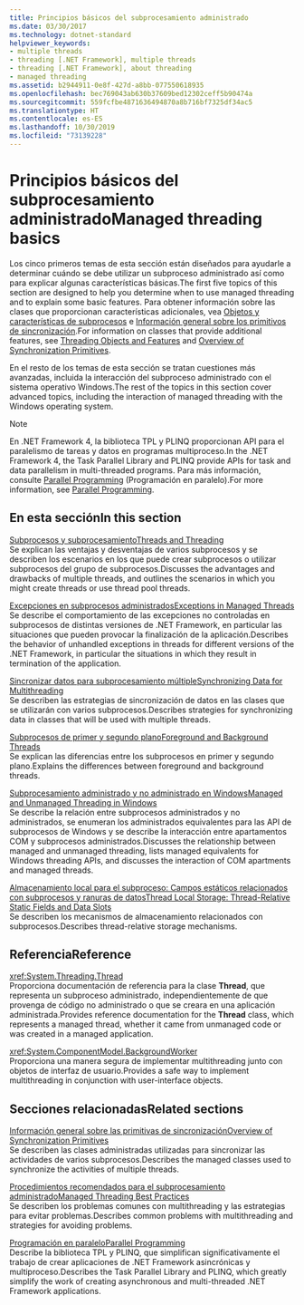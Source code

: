 ```yaml
---
title: Principios básicos del subprocesamiento administrado
ms.date: 03/30/2017
ms.technology: dotnet-standard
helpviewer_keywords:
- multiple threads
- threading [.NET Framework], multiple threads
- threading [.NET Framework], about threading
- managed threading
ms.assetid: b2944911-0e8f-427d-a8bb-077550618935
ms.openlocfilehash: bec769043ab630b37609bed12302ceff5b90474a
ms.sourcegitcommit: 559fcfbe4871636494870a8b716bf7325df34ac5
ms.translationtype: HT
ms.contentlocale: es-ES
ms.lasthandoff: 10/30/2019
ms.locfileid: "73139228"
---
```

# <a name="managed-threading-basics"></a><span data-ttu-id="7aaa9-102">Principios básicos del subprocesamiento administrado</span><span class="sxs-lookup"><span data-stu-id="7aaa9-102">Managed threading basics</span></span>

<span data-ttu-id="7aaa9-103">Los cinco primeros temas de esta sección están diseñados para ayudarle a determinar cuándo se debe utilizar un subproceso administrado así como para explicar algunas características básicas.</span><span class="sxs-lookup"><span data-stu-id="7aaa9-103">The first five topics of this section are designed to help you determine when to use managed threading and to explain some basic features.</span></span> <span data-ttu-id="7aaa9-104">Para obtener información sobre las clases que proporcionan características adicionales, vea [Objetos y características de subprocesos](../../../docs/standard/threading/threading-objects-and-features.md) e [Información general sobre los primitivos de sincronización](../../../docs/standard/threading/overview-of-synchronization-primitives.md).</span><span class="sxs-lookup"><span data-stu-id="7aaa9-104">For information on classes that provide additional features, see [Threading Objects and Features](../../../docs/standard/threading/threading-objects-and-features.md) and [Overview of Synchronization Primitives](../../../docs/standard/threading/overview-of-synchronization-primitives.md).</span></span>  
  
 <span data-ttu-id="7aaa9-105">En el resto de los temas de esta sección se tratan cuestiones más avanzadas, incluida la interacción del subproceso administrado con el sistema operativo Windows.</span><span class="sxs-lookup"><span data-stu-id="7aaa9-105">The rest of the topics in this section cover advanced topics, including the interaction of managed threading with the Windows operating system.</span></span>  
  
> [!NOTE]
> <span data-ttu-id="7aaa9-106">En .NET Framework 4, la biblioteca TPL y PLINQ proporcionan API para el paralelismo de tareas y datos en programas multiproceso.</span><span class="sxs-lookup"><span data-stu-id="7aaa9-106">In the .NET Framework 4, the Task Parallel Library and PLINQ provide APIs for task and data parallelism in multi-threaded programs.</span></span> <span data-ttu-id="7aaa9-107">Para más información, consulte [Parallel Programming](../../../docs/standard/parallel-programming/index.md) (Programación en paralelo).</span><span class="sxs-lookup"><span data-stu-id="7aaa9-107">For more information, see [Parallel Programming](../../../docs/standard/parallel-programming/index.md).</span></span>  
  
## <a name="in-this-section"></a><span data-ttu-id="7aaa9-108">En esta sección</span><span class="sxs-lookup"><span data-stu-id="7aaa9-108">In this section</span></span>

 [<span data-ttu-id="7aaa9-109">Subprocesos y subprocesamiento</span><span class="sxs-lookup"><span data-stu-id="7aaa9-109">Threads and Threading</span></span>](../../../docs/standard/threading/threads-and-threading.md)  
 <span data-ttu-id="7aaa9-110">Se explican las ventajas y desventajas de varios subprocesos y se describen los escenarios en los que puede crear subprocesos o utilizar subprocesos del grupo de subprocesos.</span><span class="sxs-lookup"><span data-stu-id="7aaa9-110">Discusses the advantages and drawbacks of multiple threads, and outlines the scenarios in which you might create threads or use thread pool threads.</span></span>  
  
 [<span data-ttu-id="7aaa9-111">Excepciones en subprocesos administrados</span><span class="sxs-lookup"><span data-stu-id="7aaa9-111">Exceptions in Managed Threads</span></span>](../../../docs/standard/threading/exceptions-in-managed-threads.md)  
 <span data-ttu-id="7aaa9-112">Se describe el comportamiento de las excepciones no controladas en subprocesos de distintas versiones de .NET Framework, en particular las situaciones que pueden provocar la finalización de la aplicación.</span><span class="sxs-lookup"><span data-stu-id="7aaa9-112">Describes the behavior of unhandled exceptions in threads for different versions of the .NET Framework, in particular the situations in which they result in termination of the application.</span></span>  
  
 [<span data-ttu-id="7aaa9-113">Sincronizar datos para subprocesamiento múltiple</span><span class="sxs-lookup"><span data-stu-id="7aaa9-113">Synchronizing Data for Multithreading</span></span>](../../../docs/standard/threading/synchronizing-data-for-multithreading.md)  
 <span data-ttu-id="7aaa9-114">Se describen las estrategias de sincronización de datos en las clases que se utilizarán con varios subprocesos.</span><span class="sxs-lookup"><span data-stu-id="7aaa9-114">Describes strategies for synchronizing data in classes that will be used with multiple threads.</span></span>  
  
 [<span data-ttu-id="7aaa9-115">Subprocesos de primer y segundo plano</span><span class="sxs-lookup"><span data-stu-id="7aaa9-115">Foreground and Background Threads</span></span>](../../../docs/standard/threading/foreground-and-background-threads.md)  
 <span data-ttu-id="7aaa9-116">Se explican las diferencias entre los subprocesos en primer y segundo plano.</span><span class="sxs-lookup"><span data-stu-id="7aaa9-116">Explains the differences between foreground and background threads.</span></span>  
  
 [<span data-ttu-id="7aaa9-117">Subprocesamiento administrado y no administrado en Windows</span><span class="sxs-lookup"><span data-stu-id="7aaa9-117">Managed and Unmanaged Threading in Windows</span></span>](../../../docs/standard/threading/managed-and-unmanaged-threading-in-windows.md)  
 <span data-ttu-id="7aaa9-118">Se describe la relación entre subprocesos administrados y no administrados, se enumeran los administrados equivalentes para las API de subprocesos de Windows y se describe la interacción entre apartamentos COM y subprocesos administrados.</span><span class="sxs-lookup"><span data-stu-id="7aaa9-118">Discusses the relationship between managed and unmanaged threading, lists managed equivalents for Windows threading APIs, and discusses the interaction of COM apartments and managed threads.</span></span>  
  
 [<span data-ttu-id="7aaa9-119">Almacenamiento local para el subproceso: Campos estáticos relacionados con subprocesos y ranuras de datos</span><span class="sxs-lookup"><span data-stu-id="7aaa9-119">Thread Local Storage: Thread-Relative Static Fields and Data Slots</span></span>](../../../docs/standard/threading/thread-local-storage-thread-relative-static-fields-and-data-slots.md)  
 <span data-ttu-id="7aaa9-120">Se describen los mecanismos de almacenamiento relacionados con subprocesos.</span><span class="sxs-lookup"><span data-stu-id="7aaa9-120">Describes thread-relative storage mechanisms.</span></span>  
  
## <a name="reference"></a><span data-ttu-id="7aaa9-121">Referencia</span><span class="sxs-lookup"><span data-stu-id="7aaa9-121">Reference</span></span>

 <xref:System.Threading.Thread>  
 <span data-ttu-id="7aaa9-122">Proporciona documentación de referencia para la clase **Thread**, que representa un subproceso administrado, independientemente de que provenga de código no administrado o que se creara en una aplicación administrada.</span><span class="sxs-lookup"><span data-stu-id="7aaa9-122">Provides reference documentation for the **Thread** class, which represents a managed thread, whether it came from unmanaged code or was created in a managed application.</span></span>  
  
 <xref:System.ComponentModel.BackgroundWorker>  
 <span data-ttu-id="7aaa9-123">Proporciona una manera segura de implementar multithreading junto con objetos de interfaz de usuario.</span><span class="sxs-lookup"><span data-stu-id="7aaa9-123">Provides a safe way to implement multithreading in conjunction with user-interface objects.</span></span>  
  
## <a name="related-sections"></a><span data-ttu-id="7aaa9-124">Secciones relacionadas</span><span class="sxs-lookup"><span data-stu-id="7aaa9-124">Related sections</span></span>

 [<span data-ttu-id="7aaa9-125">Información general sobre las primitivas de sincronización</span><span class="sxs-lookup"><span data-stu-id="7aaa9-125">Overview of Synchronization Primitives</span></span>](../../../docs/standard/threading/overview-of-synchronization-primitives.md)  
 <span data-ttu-id="7aaa9-126">Se describen las clases administradas utilizadas para sincronizar las actividades de varios subprocesos.</span><span class="sxs-lookup"><span data-stu-id="7aaa9-126">Describes the managed classes used to synchronize the activities of multiple threads.</span></span>  
  
 [<span data-ttu-id="7aaa9-127">Procedimientos recomendados para el subprocesamiento administrado</span><span class="sxs-lookup"><span data-stu-id="7aaa9-127">Managed Threading Best Practices</span></span>](../../../docs/standard/threading/managed-threading-best-practices.md)  
 <span data-ttu-id="7aaa9-128">Se describen los problemas comunes con multithreading y las estrategias para evitar problemas.</span><span class="sxs-lookup"><span data-stu-id="7aaa9-128">Describes common problems with multithreading and strategies for avoiding problems.</span></span>  
  
 [<span data-ttu-id="7aaa9-129">Programación en paralelo</span><span class="sxs-lookup"><span data-stu-id="7aaa9-129">Parallel Programming</span></span>](../../../docs/standard/parallel-programming/index.md)  
 <span data-ttu-id="7aaa9-130">Describe la biblioteca TPL y PLINQ, que simplifican significativamente el trabajo de crear aplicaciones de .NET Framework asincrónicas y multiproceso.</span><span class="sxs-lookup"><span data-stu-id="7aaa9-130">Describes the Task Parallel Library and PLINQ, which greatly simplify the work of creating asynchronous and multi-threaded .NET Framework applications.</span></span>
